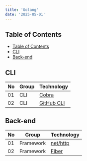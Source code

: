 ```yaml
---
title: 'Golang'
date: '2025-05-01'
---
```


## Table of Contents

- [Table of Contents](#table-of-contents)
- [CLI](#cli)
- [Back-end](#back-end)

## CLI

| No  | Group | Technology                  |
| --- | ----- | --------------------------- |
| 01  | CLI   | [Cobra](https://cobra.dev/) |
| 02  | CLI   | [GitHub CLI][gh-cli]        |

## Back-end

| No  | Group     | Technology                              |
| --- | --------- | --------------------------------------- |
| 01  | Framework | [net/http](https://pkg.go.dev/net/http) |
| 02  | Framework | [Fiber](https://gofiber.io/)            |

[gh-cli]: https://docs.github.com/en/github-cli
